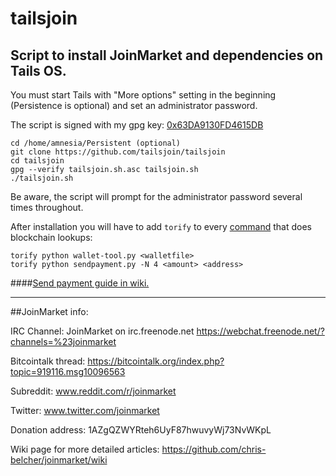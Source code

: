 # tailsjoin
## Script to install JoinMarket and dependencies on Tails OS.

You must start Tails with "More options" setting in the beginning (Persistence is optional) and set an administrator password.

The script is signed with my gpg key: [0x63DA9130FD4615DB](https://github.com/tailsjoin/tailsjoin/wiki/GnuPG-Key)

    cd /home/amnesia/Persistent (optional)
    git clone https://github.com/tailsjoin/tailsjoin
    cd tailsjoin
    gpg --verify tailsjoin.sh.asc tailsjoin.sh
    ./tailsjoin.sh
    
Be aware, the script will prompt for the administrator password several times throughout.

After installation you will have to add `torify` to every [command](https://github.com/tailsjoin/tailsjoin/commit/0b42441277dfe77bccfefe6075cb688c0b603e4a) that does blockchain lookups:

    torify python wallet-tool.py <walletfile>
    torify python sendpayment.py -N 4 <amount> <address>

####[Send payment guide in wiki.](https://github.com/tailsjoin/tailsjoin/wiki/Send-Payment-Guide)

---

##JoinMarket info:

IRC Channel:
JoinMarket on irc.freenode.net
https://webchat.freenode.net/?channels=%23joinmarket

Bitcointalk thread:
https://bitcointalk.org/index.php?topic=919116.msg10096563

Subreddit:
www.reddit.com/r/joinmarket

Twitter:
www.twitter.com/joinmarket

Donation address:
1AZgQZWYRteh6UyF87hwuvyWj73NvWKpL

Wiki page for more detailed articles:
https://github.com/chris-belcher/joinmarket/wiki
